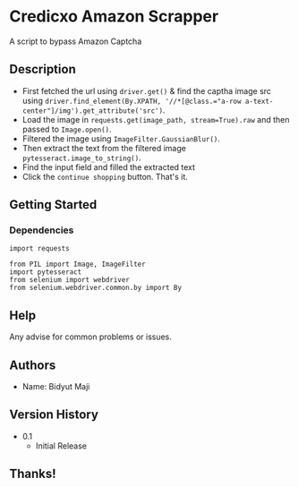 #  Credicxo Amazon Scrapper 

A script to bypass Amazon Captcha

## Description
* First fetched the url using `driver.get()` & find the captha image src using `driver.find_element(By.XPATH, '//*[@class.="a-row a-text-center"]/img').get_attribute('src')`.
* Load the image in `requests.get(image_path, stream=True).raw` and then passed to `Image.open()`.
* Filtered the image using `ImageFilter.GaussianBlur()`.
* Then extract the text from the filtered image ` pytesseract.image_to_string()`.
* Find the input field and filled the extracted text
* Click the `continue shopping` button. That's it. 

## Getting Started 

### Dependencies
 
```
import requests

from PIL import Image, ImageFilter
import pytesseract
from selenium import webdriver
from selenium.webdriver.common.by import By
```

## Help

Any advise for common problems or issues.

## Authors

* Name: Bidyut Maji

## Version History

* 0.1
    * Initial Release

## Thanks!
